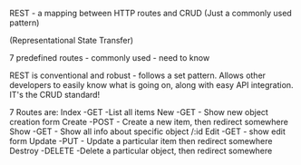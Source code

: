 REST - a mapping between HTTP routes and CRUD (Just a commonly used pattern)

(Representational State Transfer)

7 predefined routes - commonly used - need to know

REST is conventional and robust - follows a set pattern. Allows other developers to easily know what is going on, along with easy API integration. IT's the CRUD standard!

7 Routes are:
Index -GET -List all items
New -GET - Show new object creation form
Create -POST - Create a new item, then redirect somewhere
Show -GET - Show all info about specific object /:id
Edit -GET - show edit form
Update -PUT - Update a particular item then redirect somewhere
Destroy -DELETE -Delete a particular object, then redirect somewhere